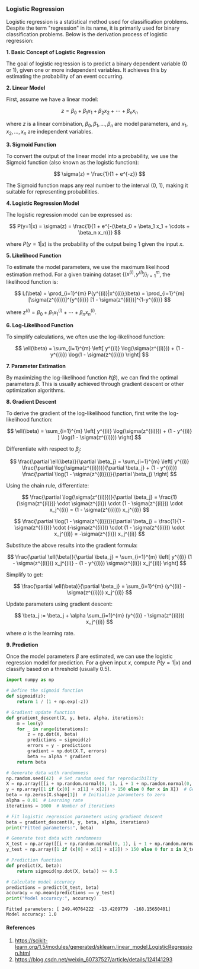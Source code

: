 ### Logistic Regression

Logistic regression is a statistical method used for classification problems. Despite the term "regression" in its name, it is primarily used for binary classification problems. Below is the derivation process of logistic regression:

**1. Basic Concept of Logistic Regression**

The goal of logistic regression is to predict a binary dependent variable (0 or 1), given one or more independent variables. It achieves this by estimating the probability of an event occurring.

**2. Linear Model**

First, assume we have a linear model:

$$
z = \beta_0 + \beta_1 x_1 + \beta_2 x_2 + \cdots + \beta_n x_n
$$

where $z$ is a linear combination, $\beta_0, \beta_1, \ldots, \beta_n$ are model parameters, and $x_1, x_2, \ldots, x_n$ are independent variables.

**3. Sigmoid Function**

To convert the output of the linear model into a probability, we use the Sigmoid function (also known as the logistic function):

$$
\sigma(z) = \frac{1}{1 + e^{-z}}
$$

The Sigmoid function maps any real number to the interval (0, 1), making it suitable for representing probabilities.

**4. Logistic Regression Model**

The logistic regression model can be expressed as:

$$
P(y=1|x) = \sigma(z) = \frac{1}{1 + e^{-(\beta_0 + \beta_1 x_1 + \cdots + \beta_n x_n)}}
$$

where $P(y=1|x)$ is the probability of the output being 1 given the input $x$.

**5. Likelihood Function**

To estimate the model parameters, we use the maximum likelihood estimation method. For a given training dataset $\{(x^{(i)}, y^{(i)})\}_{i=1}^{m}$, the likelihood function is:

$$
L(\beta) = \prod_{i=1}^{m} P(y^{(i)}|x^{(i)};\beta) = \prod_{i=1}^{m} [\sigma(z^{(i)})]^{y^{(i)}} [1 - \sigma(z^{(i)})]^{1-y^{(i)}}
$$

where $z^{(i)} = \beta_0 + \beta_1 x_1^{(i)} + \cdots + \beta_n x_n^{(i)}$.

**6. Log-Likelihood Function**

To simplify calculations, we often use the log-likelihood function:

$$
\ell(\beta) = \sum_{i=1}^{m} \left[ y^{(i)} \log(\sigma(z^{(i)})) + (1 - y^{(i)}) \log(1 - \sigma(z^{(i)})) \right]
$$

**7. Parameter Estimation**

By maximizing the log-likelihood function $\ell(\beta)$, we can find the optimal parameters $\beta$. This is usually achieved through gradient descent or other optimization algorithms.

**8. Gradient Descent**

To derive the gradient of the log-likelihood function, first write the log-likelihood function:

$$
\ell(\beta) = \sum_{i=1}^{m} \left[ y^{(i)} \log(\sigma(z^{(i)})) + (1 - y^{(i)} ) \log(1 - \sigma(z^{(i)})) \right]
$$

Differentiate with respect to $\beta_j$:

$$
\frac{\partial \ell(\beta)}{\partial \beta_j} = \sum_{i=1}^{m} \left[ y^{(i)} \frac{\partial \log(\sigma(z^{(i)}))}{\partial \beta_j} + (1 - y^{(i)}) \frac{\partial \log(1 - \sigma(z^{(i)}))}{\partial \beta_j} \right]
$$

Using the chain rule, differentiate:

$$
\frac{\partial \log(\sigma(z^{(i)}))}{\partial \beta_j} = \frac{1}{\sigma(z^{(i)})} \cdot \sigma(z^{(i)}) \cdot (1 - \sigma(z^{(i)})) \cdot x_j^{(i)} = (1 - \sigma(z^{(i)})) x_j^{(i)}
$$

$$
\frac{\partial \log(1 - \sigma(z^{(i)}))}{\partial \beta_j} = \frac{1}{1 - \sigma(z^{(i)})} \cdot (-\sigma(z^{(i)})) \cdot (1 - \sigma(z^{(i)})) \cdot x_j^{(i)} = -\sigma(z^{(i)}) x_j^{(i)}
$$

Substitute the above results into the gradient formula:

$$
\frac{\partial \ell(\beta)}{\partial \beta_j} = \sum_{i=1}^{m} \left[ y^{(i)} (1 - \sigma(z^{(i)})) x_j^{(i)} - (1 - y^{(i)}) \sigma(z^{(i)}) x_j^{(i)} \right]
$$

Simplify to get:

$$
\frac{\partial \ell(\beta)}{\partial \beta_j} = \sum_{i=1}^{m} (y^{(i)} - \sigma(z^{(i)})) x_j^{(i)}
$$

Update parameters using gradient descent:

$$
\beta_j := \beta_j + \alpha \sum_{i=1}^{m} (y^{(i)} - \sigma(z^{(i)})) x_j^{(i)}
$$

where $\alpha$ is the learning rate.

**9. Prediction**

Once the model parameters $\beta$ are estimated, we can use the logistic regression model for prediction. For a given input $x$, compute $P(y=1|x)$ and classify based on a threshold (usually 0.5).

```python
import numpy as np

# Define the sigmoid function
def sigmoid(z):
    return 1 / (1 + np.exp(-z))

# Gradient update function
def gradient_descent(X, y, beta, alpha, iterations):
    m = len(y)
    for _ in range(iterations):
        z = np.dot(X, beta)
        predictions = sigmoid(z)
        errors = y - predictions
        gradient = np.dot(X.T, errors)
        beta += alpha * gradient
    return beta

# Generate data with randomness
np.random.seed(42)  # Set random seed for reproducibility
X = np.array([[i + np.random.normal(0, 1), i + 1 + np.random.normal(0, 1), i + 2 + np.random.normal(0, 1)] for i in range(100)])  # 100 samples, each with 3 features, features with randomness
y = np.array([1 if (x[0] + x[1] + x[2]) > 150 else 0 for x in X])  # Generate labels based on feature sum
beta = np.zeros(X.shape[1])  # Initialize parameters to zero
alpha = 0.01  # Learning rate
iterations = 1000  # Number of iterations

# Fit logistic regression parameters using gradient descent
beta = gradient_descent(X, y, beta, alpha, iterations)
print("Fitted parameters:", beta)

# Generate test data with randomness
X_test = np.array([[i + np.random.normal(0, 1), i + 1 + np.random.normal(0, 1), i + 2 + np.random.normal(0, 1)] for i in range(100, 120)])  # 20 test samples, each with 3 features
y_test = np.array([1 if (x[0] + x[1] + x[2]) > 150 else 0 for x in X_test])  # Generate labels based on feature sum

# Prediction function
def predict(X, beta):
    return sigmoid(np.dot(X, beta)) >= 0.5

# Calculate model accuracy
predictions = predict(X_test, beta)
accuracy = np.mean(predictions == y_test)
print("Model accuracy:", accuracy)
```
```
Fitted parameters: [ 249.40764222  -13.4209779  -168.15650401]
Model accuracy: 1.0
```

#### References
1. https://scikit-learn.org/1.5/modules/generated/sklearn.linear_model.LogisticRegression.html
2. https://blog.csdn.net/weixin_60737527/article/details/124141293